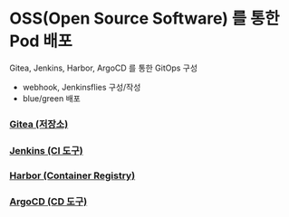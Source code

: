 # OSS(Open Source Software) 를 통한 Pod 배포
Gitea, Jenkins, Harbor, ArgoCD 를 통한 GitOps 구성
- webhook, Jenkinsflies 구성/작성
- blue/green 배포

### [Gitea (저장소)](./GitOps/gitea/README.md)

### [Jenkins (CI 도구)](./GitOps/jenkins/README.md)

### [Harbor (Container Registry)](./GitOps/jenkins/README.md)

### [ArgoCD (CD 도구)](./GitOps/argocd/README.md)
